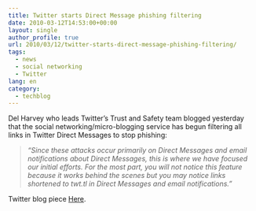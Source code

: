 ```yaml
---
title: Twitter starts Direct Message phishing filtering
date: 2010-03-12T14:53:00+00:00
layout: single
author_profile: true
url: 2010/03/12/twitter-starts-direct-message-phishing-filtering/
tags:
  - news
  - social networking
  - Twitter
lang: en
category: 
  - techblog
---
```

Del Harvey who leads Twitter’s Trust and Safety team blogged yesterday that the social networking/micro-blogging service has begun filtering all links in Twitter Direct Messages to stop phishing:

> _“Since these attacks occur primarily on Direct Messages and email notifications about Direct Messages, this is where we have focused our initial efforts. For the most part, you will not notice this feature because it works behind the scenes but you may notice links shortened to twt.tl in Direct Messages and email notifications.”_

Twitter blog piece [Here](http://blog.twitter.com/2010/03/trust-and-safety.html).